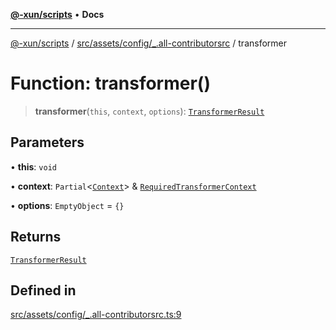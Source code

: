 [**@-xun/scripts**](../../../../../README.md) • **Docs**

***

[@-xun/scripts](../../../../../README.md) / [src/assets/config/\_.all-contributorsrc](../README.md) / transformer

# Function: transformer()

> **transformer**(`this`, `context`, `options`): [`TransformerResult`](../../../type-aliases/TransformerResult.md)

## Parameters

• **this**: `void`

• **context**: `Partial`\<[`Context`](../type-aliases/Context.md)\> & [`RequiredTransformerContext`](../../../type-aliases/RequiredTransformerContext.md)

• **options**: `EmptyObject` = `{}`

## Returns

[`TransformerResult`](../../../type-aliases/TransformerResult.md)

## Defined in

[src/assets/config/\_.all-contributorsrc.ts:9](https://github.com/Xunnamius/xscripts/blob/0bf89cad7426062a1d0f1ed6b9e69c1e60c734aa/src/assets/config/_.all-contributorsrc.ts#L9)
